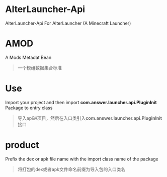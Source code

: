 # AlterLauncher-Api
AlterLauncher-Api For AlterLauncher (A Minecraft Launcher)

# AMOD

A Mods Metadat Bean

> 一个模组数据集合标准

# Use
Import your project and then import **com.answer.launcher.api.PluginInit** Package to entry class

> 导入api进项目，然后在入口类引入**com.answer.launcher.api.PluginInit** 接口

# product
Prefix the dex or apk file name with the import class name of the package

> 将打包的dex或者apk文件命名前缀为导入包的入口类名
